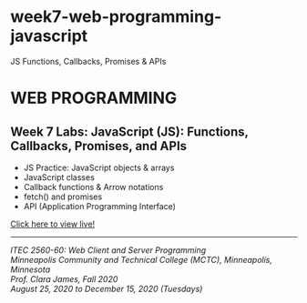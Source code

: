 # week7-web-programming-javascript

JS Functions, Callbacks, Promises &amp; APIs

<h1>WEB PROGRAMMING</h1>

<h2>Week 7 Labs: JavaScript (JS): Functions, Callbacks, Promises, and APIs</h2>

<ul>
  <li>JS Practice: JavaScript objects & arrays</li>
  <li>JavaScript classes</li>
  <li>Callback functions & Arrow notations</li>
  <li>fetch() and promises</li>
  <li>API (Application Programming Interface)</li>
</ul>

<a href="https://myverdict.github.io/week7-web-programming-javascript/index.html">
  Click here to view live!
</a>

<hr />

<p>
  <i>
    ITEC 2560-60: Web Client and Server Programming
    <br />
    Minneapolis Community and Technical College (MCTC), Minneapolis, Minnesota
    <br />
    Prof. Clara James, Fall 2020
    <br />
    August 25, 2020 to December 15, 2020 (Tuesdays)
  </i>
</p>
